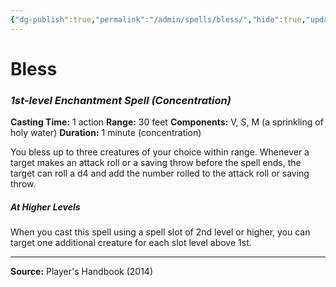 ```yaml
---
{"dg-publish":true,"permalink":"/admin/spells/bless/","hide":true,"updated":"2025-08-11T11:53:29.314+01:00"}
---
```


# Bless
### *1st-level Enchantment Spell* *(Concentration)*
**Casting Time:** 1 action
**Range:** 30 feet
**Components:** V, S, M (a sprinkling of holy water)
**Duration:** 1 minute (concentration)

You bless up to three creatures of your choice within range. Whenever a target makes an attack roll or a saving throw before the spell ends, the target can roll a d4 and add the number rolled to the attack roll or saving throw.

##### At Higher Levels
When you cast this spell using a spell slot of 2nd level or higher, you can target one additional creature for each slot level above 1st.

---
**Source:** Player's Handbook (2014)